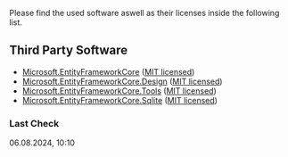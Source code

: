 Please find the used software aswell as their licenses inside the following list.</p>

## Third Party Software
* [Microsoft.EntityFrameworkCore](https://github.com/dotnet/efcore) ([MIT licensed](https://github.com/dotnet/efcore/blob/main/LICENSE.txt))
* [Microsoft.EntityFrameworkCore.Design](https://github.com/dotnet/efcore) ([MIT licensed](https://github.com/dotnet/efcore/blob/main/LICENSE.txt))
* [Microsoft.EntityFrameworkCore.Tools](https://github.com/dotnet/efcore) ([MIT licensed](https://github.com/dotnet/efcore/blob/main/LICENSE.txt))
* [Microsoft.EntityFrameworkCore.Sqlite](https://github.com/dotnet/efcore) ([MIT licensed](https://github.com/dotnet/efcore/blob/main/LICENSE.txt))

### Last Check
06.08.2024, 10:10
